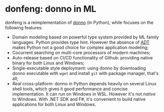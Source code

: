 # donfeng: donno in ML

donfeng is a reimplementation of [donno](https://github.com/leetschau/donno) (in Python),
while focuses on the following features:

* Domain modeling based on powerful type system provided by ML family languages.
  Python provides type hint. However the absence of [ADT](https://en.wikipedia.org/wiki/Algebraic_data_type)
  makes Python not a good choice for complex application modeling;
* Cocurrent searching on multi-core processors of modern machines;
* Auto-release based on CI/CD functionality of Github:
  providing native binary for both Linux and Windows;
* Single-executable style deployment: using donno by downloading donno executable with `wget`
  and install `git` with package manager, that's all;
* *Real* cross-platform: donno in Python depends heavily on several Linux shell tools,
  which gives it good performance and concise implementation.
  It can run on Windows in WSL. However it's not *native* to Windows.
  With .NET SDK and F#, it's convenient to build native applications for both Linux and Windows.


